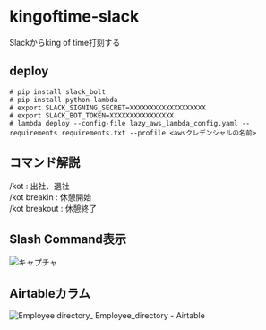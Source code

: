 # kingoftime-slack
Slackからking of time打刻する

## deploy
```
# pip install slack_bolt
# pip install python-lambda
# export SLACK_SIGNING_SECRET=XXXXXXXXXXXXXXXXXXX
# export SLACK_BOT_TOKEN=XXXXXXXXXXXXXXXX
# lambda deploy --config-file lazy_aws_lambda_config.yaml --requirements requirements.txt --profile <awsクレデンシャルの名前>
```

## コマンド解説
/kot : 出社、退社  
/kot breakin : 休憩開始  
/kot breakout : 休憩終了  

## Slash Command表示  
![キャプチャ](https://user-images.githubusercontent.com/4385484/117884008-17b72480-b2e7-11eb-8acf-71b80d3cac7e.PNG)

## Airtableカラム  
![Employee directory_ Employee_directory - Airtable ](https://user-images.githubusercontent.com/4385484/117884419-90b67c00-b2e7-11eb-9463-5da046585378.png)
